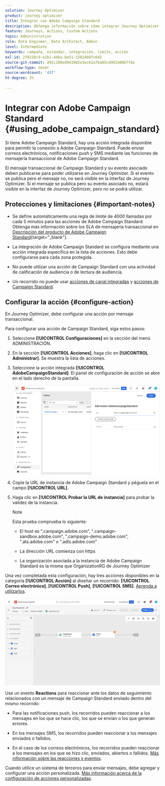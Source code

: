 ```yaml
---
solution: Journey Optimizer
product: journey optimizer
title: Integrar con Adobe Campaign Standard
description: Obtenga información sobre cómo integrar Journey Optimizer con Adobe Campaign Standard
feature: Journeys, Actions, Custom Actions
topic: Administration
role: Data Engineer, Data Architect, Admin
level: Intermediate
keywords: campaña, estándar, integración, límite, acción
exl-id: 2f0218c9-e1b1-44ba-be51-15824b9fc6d2
source-git-commit: d92c280e40419d2e3ec62a7ba85cd492a0867fde
workflow-type: tm+mt
source-wordcount: '437'
ht-degree: 3%

---
```


# Integrar con Adobe Campaign Standard {#using_adobe_campaign_standard}

Si tiene Adobe Campaign Standard, hay una acción integrada disponible para permitir la conexión a Adobe Campaign Standard. Puede enviar correos electrónicos, notificaciones push y SMS mediante las funciones de mensajería transaccional de Adobe Campaign Standard.

El mensaje transaccional de Campaign Standard y su evento asociado deben publicarse para poder utilizarse en Journey Optimizer. Si el evento se publica pero el mensaje no, no será visible en la interfaz de Journey Optimizer. Si el mensaje se publica pero su evento asociado no, estará visible en la interfaz de Journey Optimizer, pero no se podrá utilizar.

## Protecciones y limitaciones {#important-notes}

* Se define automáticamente una regla de límite de 4000 llamadas por cada 5 minutos para las acciones de Adobe Campaign Standard. Obtenga más información sobre los SLA de mensajería transaccional en [Descripción del producto de Adobe Campaign Standard](https://helpx.adobe.com/es/legal/product-descriptions/campaign-standard.html){target="_blank"}.

* La integración de Adobe Campaign Standard se configura mediante una acción integrada específica en la lista de acciones. Esto debe configurarse para cada zona protegida.

* No puede utilizar una acción de Campaign Standard con una actividad de calificación de audiencia o de lectura de audiencia.

* Un recorrido no puede usar [acciones de canal integradas](../building-journeys/journeys-message.md) y [acciones de Campaign Standard](../building-journeys/using-adobe-campaign-standard.md).

## Configurar la acción {#configure-action}

En Journey Optimizer, debe configurar una acción por mensaje transaccional.

Para configurar una acción de Campaign Standard, siga estos pasos:

1. Seleccione **[!UICONTROL Configuraciones]** en la sección del menú ADMINISTRACIÓN.

1. En la sección **[!UICONTROL Acciones]**, haga clic en **[!UICONTROL Administrar]**. Se muestra la lista de acciones.

1. Seleccione la acción integrada **[!UICONTROL AdobeCampaignStandard]**. El panel de configuración de acción se abre en el lado derecho de la pantalla.

   ![](assets/actioncampaign.png)

1. Copie la URL de instancia de Adobe Campaign Standard y péguela en el campo **[!UICONTROL URL]**.

1. Haga clic en **[!UICONTROL Probar la URL de instancia]** para probar la validez de la instancia.

   >[!NOTE]
   >
   >Esta prueba comprueba lo siguiente:
   >
   >* El host es &quot;.campaign.adobe.com&quot;, &quot;.campaign-sandbox.adobe.com&quot;, &quot;.campaign-demo.adobe.com&quot;, &quot;.ats.adobe.com&quot; o &quot;.adls.adobe.com&quot;
   >
   >* La dirección URL comienza con https
   >
   >* La organización asociada a la instancia de Adobe Campaign Standard es la misma que OrganizationRG de Journey Optimizer

Una vez completada esta configuración, hay tres acciones disponibles en la categoría **[!UICONTROL Acción]** al diseñar un recorrido: **[!UICONTROL Correo electrónico]**, **[!UICONTROL Push]**, **[!UICONTROL SMS]**. [Aprenda a utilizarlos](../building-journeys/using-adobe-campaign-standard.md).

![](assets/journey58.png)

Use un evento **Reactions** para reaccionar ante los datos de seguimiento relacionados con un mensaje de Campaign Standard enviado dentro del mismo recorrido:

* Para las notificaciones push, los recorridos pueden reaccionar a los mensajes en los que se hace clic, los que se envían o los que generan errores.

* En los mensajes SMS, los recorridos pueden reaccionar a los mensajes enviados o fallidos.

* En el caso de los correos electrónicos, los recorridos pueden reaccionar a los mensajes en los que se hizo clic, enviados, abiertos o fallidos. [Más información sobre las reacciones y eventos](../building-journeys/reaction-events.md).

Cuando utilice un sistema de terceros para enviar mensajes, debe agregar y configurar una acción personalizada. [Más información acerca de la configuración de acciones personalizadas](../action/about-custom-action-configuration.md).